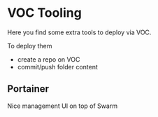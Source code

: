 # VOC Tooling

Here you find some extra tools to deploy via VOC. 

To deploy them
* create a repo on VOC
* commit/push folder content

## Portainer

Nice management UI on top of Swarm